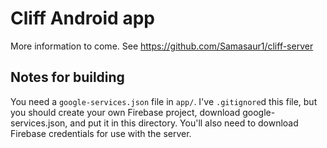 # Cliff Android app

More information to come. See <https://github.com/Samasaur1/cliff-server>

## Notes for building

You need a `google-services.json` file in `app/`. I've `.gitignore`d this file, but you should create your own Firebase project, download google-services.json, and put it in this directory. You'll also need to download Firebase credentials for use with the server.
